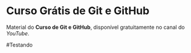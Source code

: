 # Curso Grátis de Git e GitHub
Material do **Curso de Git e GitHub**, disponível gratuitamente no canal do *YouTube*.

#Testando
